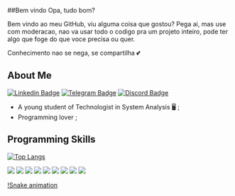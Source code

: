 ##Bem vindo
Opa, tudo bom?

Bem vindo ao meu GitHub, viu alguma coisa que gostou? Pega ai, mas use com moderacao, nao va usar todo o codigo pra um projeto inteiro, pode ter algo que foge do que voce precisa ou quer.

Conhecimento nao se nega, se compartilha 💕

## About Me

[![Linkedin Badge](https://img.shields.io/badge/LinkedIn-0077B5?style=for-the-badge&logo=linkedin&logoColor=white&link=https://www.linkedin.com/in/ruan-vitor-andrade-5b289120b/)](https://www.linkedin.com/in/victor-castilhop/)
[![Telegram Badge](	https://img.shields.io/badge/Telegram-2CA5E0?style=for-the-badge&logo=telegram&logoColor=white)](https://t.me/V1TER4)
[![Discord Badge](https://img.shields.io/badge/Discord-7289DA?style=for-the-badge&logo=discord&logoColor=white)](Castilho#3683)

- A young student of Technologist in System Analysis 🖥️ ;
- Programming lover ;

## Programming Skills

[![Top Langs](https://github-readme-stats.vercel.app/api/top-langs/?username=ruan&layout=compact)](https://github.com/V1TER4)

<code><img src="https://img.shields.io/badge/HTML5-E34F26?style=for-the-badge&logo=html5&logoColor=white"></code>
<code><img src="https://img.shields.io/badge/CSS-239120?&style=for-the-badge&logo=css3&logoColor=white"></code>
<code><img src="https://img.shields.io/badge/JavaScript-323330?style=for-the-badge&logo=javascript&logoColor=F7DF1E"></code>
<code><img src="https://img.shields.io/badge/MySQL-00000F?style=for-the-badge&logo=mysql&logoColor=white"></code>
<code><img src="https://img.shields.io/badge/Node.js-339933?style=for-the-badge&logo=nodedotjs&logoColor=white"></code>
<code><img src="https://img.shields.io/badge/jQuery-0769AD?style=for-the-badge&logo=jquery&logoColor=white"></code>
<code><img src="https://img.shields.io/badge/C%23-239120?style=for-the-badge&logo=c-sharp&logoColor=white"></code>
<code><img src="https://img.shields.io/badge/Java-ED8B00?style=for-the-badge&logo=java&logoColor=white"></code>
<code><img src="https://img.shields.io/badge/PHP-777BB4?style=for-the-badge&logo=php&logoColor=white"></code>

[!Snake animation](https://github.com/V1TER4/snake/blob/main/.github/workflows/snake.yml)
